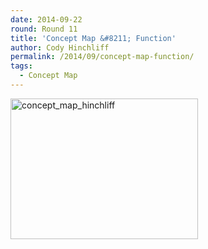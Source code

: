 ```yaml
---
date: 2014-09-22
round: Round 11
title: 'Concept Map &#8211; Function'
author: Cody Hinchliff
permalink: /2014/09/concept-map-function/
tags:
  - Concept Map
---
```

[<img src="http://files.software-carpentry.org/training-course/2014/09/concept_map_hinchliff-300x225.jpg" alt="concept_map_hinchliff" width="300" height="225" class="alignnone size-medium wp-image-8912" />][1]

 [1]: http://files.software-carpentry.org/training-course/2014/09/concept_map_hinchliff.jpg
